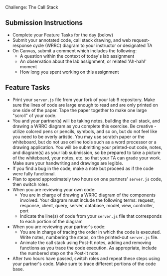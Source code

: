 Challenge: The Call Stack

## Submission Instructions

- Complete your Feature Tasks for the day (below)
- Submit your annotated code, call stack drawing, and web request-response cycle (WRRC) diagram to your instructor or designated TA
- On Canvas, submit a comment which includes the following:
  - A question within the context of today's lab assignment
  - An observation about the lab assignment, or related 'Ah-hah!' moment
  - How long you spent working on this assignment

## Feature Tasks

- Print your `server.js` file from your fork of your lab 9 repository. Make sure the lines of code are large enough to read and are only printed on one side of the paper. Tape the paper together to make one large "scroll" of your code.
- You and your partner(s) will be taking notes, building the call stack, and drawing a WRRC diagram as you complete this exercise. Be creative - utilize colored pens or pencils, symbols, and so on, but do not feel like you need to be overly artistic. You may use scratch paper or the whiteboard, but do not use online tools such as a word processor or a drawing application. You will be submitting your printed-out code, notes, and diagram(s) as your lab submission, so be prepared to take a picture of the whiteboard, your notes, etc. so that your TA can grade your work. Make sure your handwriting and drawings are legible.
- If you find a bug in the code, make a note but proceed as if the code were fully functional.
- Plan to spend approximately two hours on one partners' `server.js` code, then switch roles.
- When you are reviewing your own code:
  - You are in charge of drawing a WRRC diagram of the components involved. Your diagram must include the following terms: request, response, client, query, server, database, model, view, controller, port
  - Indicate the line(s) of code from your `server.js` file that corresponds to each portion of the diagram
- When you are reviewing your partner's code:
  - You are in charge of tracing the order in which the code is executed. Write notes, numbering the steps, on the printed-out `server.js` file.
  - Animate the call stack using Post-It notes, adding and removing functions as you trace the code execution. As appropriate, include the numbered step on the Post-It note.
- After two hours have passed, switch roles and repeat these steps using your partner's code. Make sure to trace different portions of the code base.